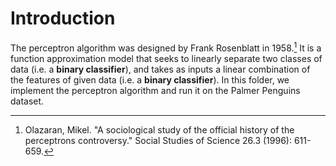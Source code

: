 # Introduction

The perceptron algorithm was designed by Frank Rosenblatt in 1958.[^fn] It is a function approximation model that seeks to linearly separate two classes of data (i.e. a **binary classifier**), and takes as inputs a linear combination of the features of given data (i.e. a **binary classifier**). In this folder, we implement the perceptron algorithm and run it on the Palmer Penguins dataset.

[^fn]: Olazaran, Mikel. "A sociological study of the official history of the perceptrons controversy." Social Studies of Science 26.3 (1996): 611-659.